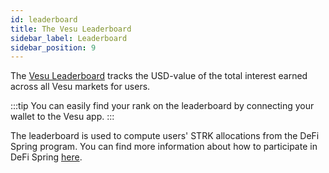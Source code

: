 ```yaml
---
id: leaderboard
title: The Vesu Leaderboard
sidebar_label: Leaderboard
sidebar_position: 9
---
```


The [Vesu Leaderboard](https://vesu.xyz/leaderboard) tracks the USD-value of the total interest earned across all Vesu markets for users.

:::tip
You can easily find your rank on the leaderboard by connecting your wallet to the Vesu app.
:::

The leaderboard is used to compute users' STRK allocations from the DeFi Spring program. You can find more information about how to participate in DeFi Spring [here](./defi-spring.md).